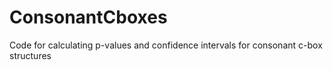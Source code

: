 # ConsonantCboxes
Code for calculating p-values and confidence intervals for consonant c-box structures
